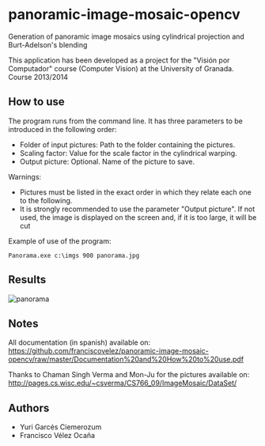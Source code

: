 panoramic-image-mosaic-opencv
=============================

Generation of panoramic image mosaics using cylindrical projection and Burt-Adelson's blending

This application has been developed as a project for the "Visión por Computador" course (Computer Vision) at the University of Granada. Course 2013/2014

How to use
----------

The program runs from the command line. It has three parameters to be introduced in the following order:
- Folder of input pictures: Path to the folder containing the pictures.
- Scaling factor: Value for the scale factor in the cylindrical warping.
- Output picture: Optional. Name of the picture to save.

Warnings:
- Pictures must be listed in the exact order in which they relate each one to the following.
- It is strongly recommended to use the parameter "Output picture". If not used, the image is displayed on the screen and, if it is too large, it will be cut

Example of use of the program: 
```
Panorama.exe c:\imgs 900 panorama.jpg
```

Results
-------
![panorama](https://raw.githubusercontent.com/franciscovelez/panoramic-image-mosaic-opencv/master/Pictures/pan_street_800.jpg "panorama")

Notes
-----

All documentation (in spanish) available on: https://github.com/franciscovelez/panoramic-image-mosaic-opencv/raw/master/Documentation%20and%20How%20to%20use.pdf

Thanks to Chaman Singh Verma and Mon-Ju for the pictures available on: http://pages.cs.wisc.edu/~csverma/CS766_09/ImageMosaic/DataSet/

Authors
-------

* Yuri Garcés Ciemerozum
* Francisco Vélez Ocaña
